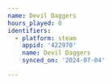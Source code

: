 ```yaml
---
name: Devil Daggers
hours_played: 0
identifiers:
  - platform: steam
    appid: '422970'
    name: Devil Daggers
    synced_on: '2024-07-04'

---
```

